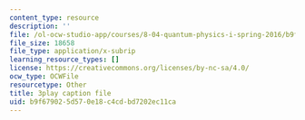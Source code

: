 ```yaml
---
content_type: resource
description: ''
file: /ol-ocw-studio-app/courses/8-04-quantum-physics-i-spring-2016/b9f679025d570e18c4cdbd7202ec11ca_0xNmc2tJ-YM.srt
file_size: 18658
file_type: application/x-subrip
learning_resource_types: []
license: https://creativecommons.org/licenses/by-nc-sa/4.0/
ocw_type: OCWFile
resourcetype: Other
title: 3play caption file
uid: b9f67902-5d57-0e18-c4cd-bd7202ec11ca
---
```

